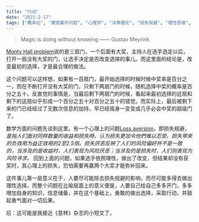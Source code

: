 ```yaml
---
title: "行动"
date: "2021-2-17"
tags: ["概率论", "蒙提霍尔问题", "心理学", "决策理论", "损失规避", "理性思维", "行动力", "知识", "中文"]
---
```

> Magic is doing without knowing
—— Gustav Meyrink

[Monty Hall problem]说的是三扇门，一个后面有大奖，主持人在选手选定以后，打开一扇没有大奖的门，让选手决定是否改变选择的事儿。而这里面的结论是，改变最初的选择，才是最合理的做法。

这个问题可以这样想，如果有一百扇门，最开始选择的时候时候中奖率是百分之一，而在不断打开没有大奖的门，只剩下两扇门的时候，随机选择中奖的概率是百分之五十。反直觉的事情是，当最后剩下两扇门的时候，看起来最初选择的这扇和剩下的这扇似乎形成一个百分之五十对百分之五十的错觉。而实际上，最后被剩下来的门已经经过了无数次信息的加持，早已经摇身一变变成几乎必会中奖的超级门了。

数学方面的问题先谈到这里。有一个心理上的问题[Loss aversion]，即损失规避，*是指人们面对同样数量的收益和损失時，认为损失更加令他們难以忍受。损失带來的负效用为益正效用的2至2.5倍。损失厌恶反映了人们的风险偏好并不是一致的，当涉及的是收益时，人们表现为风险厌恶；当涉及的是损失时，人们则表现为风险寻求。* 回到上面的问题，如果选手依照理性，做出了改变，但结果却没有获奖时，其心理上的损失，恐怕需要再赢两个大奖才能弥补回来。

这件事儿第一层意义在于，人要尽可能除去损失规避的影响，而尽可能多得去做出理性选择。而整个问题在比喻层面上的意义便是，人要自己给自己多多开门，多多增加自身的知识，信息储备，并在这个基础上，勇敢的做出选择，采取行动，并鼓起勇气面对一切后果。

后：这可能是我接近《意林》杂志的小短文了。


[Monty Hall problem]:https://en.wikipedia.org/wiki/Monty_Hall_problem
[Loss aversion]: https://en.wikipedia.org/wiki/Loss_aversion
